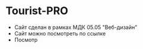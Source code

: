 # Tourist-PRO
- Сайт сделан в рамках МДК 05.05 "Веб-дизайн"
- Сайт можно посмотреть по ссылке
- Посмотр
